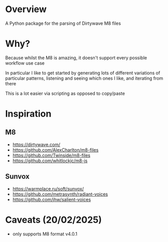 # Overview

A Python package for the parsing of Dirtywave M8 files

# Why?

Because whilst the M8 is amazing, it doesn't support every possible workflow use case

In particular I like to get started by generating lots of different variations of particular patterns, listening and seeing which ones I like, and iterating from there

This is a lot easier via scripting as opposed to copy/paste

# Inspiration

## M8

- https://dirtywave.com/
- https://github.com/AlexCharlton/m8-files
- https://github.com/Twinside/m8-files
- https://github.com/whitlockjc/m8-js

## Sunvox

- https://warmplace.ru/soft/sunvox/
- https://github.com/metrasynth/radiant-voices
- https://github.com/jhw/salient-voices

# Caveats (20/02/2025)

- only supports M8 format v4.0.1

